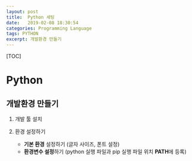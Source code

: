 ```yaml
---
layout: post
title:  Python 세팅
date:   2019-02-08 18:30:54
categories: Programming Language
tags: PYTHON
excerpt: 개발환경 만들기
---
```


[TOC]





# Python

## 개발환경 만들기

1. 개발 툴 설치

2. 환경 설정하기
   - **기본 환경** 설정하기 (글자 사이즈, 폰트 설정)
   - **환경변수 설정**하기 (python 실행 파일과 pip 실행 파일 위치 **PATH**에 등록)

